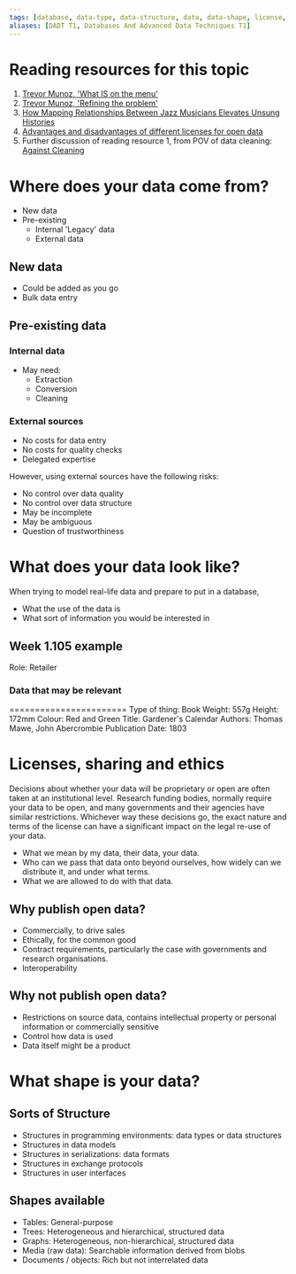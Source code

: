 ```yaml
---
tags: [database, data-type, data-structure, data, data-shape, license, ethics, open-data]
aliases: [DADT T1, Databases And Advanced Data Techniques T1]
---
```


# Reading resources for this topic

1. [Trevor Munoz, 'What IS on the menu'](https://trevormunoz.com/archive/posts/2013-08-08-what-is-on-the-menu-more-work-with-nypl-open-data-part-one/)
2. [Trevor Munoz, 'Refining the problem'](http://trevormunoz.com/notebook/2013/08/19/refining-the-problem-more-work-with-nypl-open-data-part-two.html)
3. [How Mapping Relationships Between Jazz Musicians Elevates Unsung Histories](https://www.pratt.edu/news/how-mapping-relationships-between-jazz-musicians-elevates-unsung-histories/)
4. [Advantages and disadvantages of different licenses for open data](https://www.dcc.ac.uk/guidance/how-guides/license-research-data)
5. Further discussion of reading resource 1, from POV of data cleaning: [Against Cleaning](https://dhdebates.gc.cuny.edu/read/untitled-f2acf72c-a469-49d8-be35-67f9ac1e3a60/section/07154de9-4903-428e-9c61-7a92a6f22e51#ch23)

# Where does your data come from?
- New data
- Pre-existing
	- Internal 'Legacy' data
	- External data

## New data

- Could be added as you go
- Bulk data entry

## Pre-existing data

### Internal data

- May need:
	- Extraction
	- Conversion
	- Cleaning

### External sources

- No costs for data entry
- No costs for quality checks
- Delegated expertise

However, using external sources have the following risks:

- No control over data quality
- No control over data structure
- May be incomplete
- May be ambiguous
- Question of trustworthiness

# What does your data look like?

When trying to model real-life data and prepare to put in a database,
- What the use of the data is
- What sort of information you would be interested in

## Week 1.105 example

Role: Retailer

### Data that may be relevant
=======================
Type of thing: Book
Weight: 557g
Height: 172mm
Colour: Red and Green
Title: Gardener's Calendar
Authors: Thomas Mawe, John Abercrombie
Publication Date: 1803

# Licenses, sharing and ethics

Decisions about whether your data will be proprietary or open are often taken at an institutional level. Research funding bodies, normally require your data to be open, and many governments and their agencies have similar restrictions. Whichever way these decisions go, the exact nature and terms of the license can have a significant impact on the legal re-use of your data.

- What we mean by my data, their data, your data.
- Who can we pass that data onto beyond ourselves, how widely can we distribute it, and under what terms.
- What we are allowed to do with that data.

## Why publish open data?

- Commercially, to drive sales
- Ethically, for the common good
- Contract requirements, particularly the case with governments and research organisations.
- Interoperability

## Why not publish open data?

- Restrictions on source data, contains intellectual property or personal information or commercially sensitive
- Control how data is used
- Data itself might be a product

# What shape is your data?

## Sorts of Structure

- Structures in programming environments: data types or data structures
- Structures in data models
- Structures in serializations: data formats
- Structures in exchange protocols
- Structures in user interfaces

## Shapes available

- Tables: General-purpose
- Trees: Heterogeneous and hierarchical, structured data
- Graphs: Heterogeneous, non-hierarchical, structured data
- Media (raw data): Searchable information derived from blobs
- Documents / objects: Rich but not interrelated data